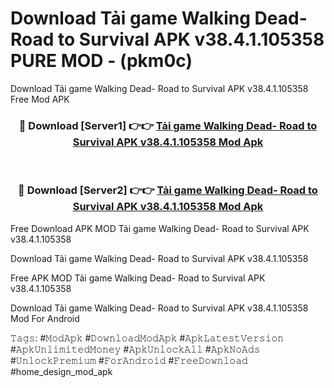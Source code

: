 # Download Tải game Walking Dead- Road to Survival APK v38.4.1.105358 PURE MOD - (pkm0c)
Download Tải game Walking Dead- Road to Survival APK v38.4.1.105358 Free Mod APK

<div align="center">
<h3>🔴 Download [Server1] 👉👉 <a href="https://apk-comot.site?title=Tải_game_Walking_Dead-_Road_to_Survival_APK_v38.4.1.105358">Tải game Walking Dead- Road to Survival APK v38.4.1.105358 Mod Apk</a></h3><br>

<h3>🔴 Download [Server2] 👉👉 <a href="https://apk-comot.site?title=Tải_game_Walking_Dead-_Road_to_Survival_APK_v38.4.1.105358">Tải game Walking Dead- Road to Survival APK v38.4.1.105358 Mod Apk</a></h3>
</div>


Free Download APK MOD Tải game Walking Dead- Road to Survival APK v38.4.1.105358

Download Tải game Walking Dead- Road to Survival APK v38.4.1.105358 

Free APK MOD Tải game Walking Dead- Road to Survival APK v38.4.1.105358 

Download Tải game Walking Dead- Road to Survival APK v38.4.1.105358 Mod For Android

𝚃𝚊𝚐𝚜: #𝙼𝚘𝚍𝙰𝚙𝚔 #𝙳𝚘𝚠𝚗𝚕𝚘𝚊𝚍𝙼𝚘𝚍𝙰𝚙𝚔 #𝙰𝚙𝚔𝙻𝚊𝚝𝚎𝚜𝚝𝚅𝚎𝚛𝚜𝚒𝚘𝚗 #𝙰𝚙𝚔𝚄𝚗𝚕𝚒𝚖𝚒𝚝𝚎𝚍𝙼𝚘𝚗𝚎𝚢 #𝙰𝚙𝚔𝚄𝚗𝚕𝚘𝚌𝚔𝙰𝚕𝚕 #𝙰𝚙𝚔𝙽𝚘𝙰𝚍𝚜 #𝚄𝚗𝚕𝚘𝚌𝚔𝙿𝚛𝚎𝚖𝚒𝚞𝚖 #𝙵𝚘𝚛𝙰𝚗𝚍𝚛𝚘𝚒𝚍 #𝙵𝚛𝚎𝚎𝙳𝚘𝚠𝚗𝚕𝚘𝚊𝚍 #home_design_mod_apk